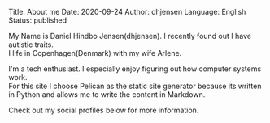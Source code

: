 Title: About me
Date: 2020-09-24
Author: dhjensen
Language: English
Status: published

My Name is Daniel Hindbo Jensen(dhjensen). I recently found out I have autistic traits.  
I life in Copenhagen(Denmark) with my wife Arlene.

I'm a tech enthusiast. I especially enjoy figuring out how computer systems work.  
For this site I choose Pelican as the static site generator because its written in
Python and allows me to write the content in Markdown.

Check out my social profiles below for more information.
